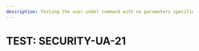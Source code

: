 ```yaml
---
description: Testing the user.undel command with no parameters specified.
---
```


# TEST: SECURITY-UA-21

